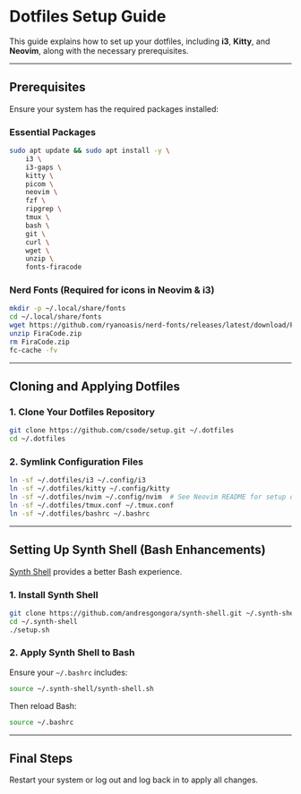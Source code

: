 # Dotfiles Setup Guide

This guide explains how to set up your dotfiles, including **i3**, **Kitty**, and **Neovim**, along with the necessary prerequisites.

---

## **Prerequisites**
Ensure your system has the required packages installed:

### **Essential Packages**
```sh
sudo apt update && sudo apt install -y \
    i3 \
    i3-gaps \
    kitty \
    picom \
    neovim \
    fzf \
    ripgrep \
    tmux \
    bash \
    git \
    curl \
    wget \
    unzip \
    fonts-firacode
```

### **Nerd Fonts** (Required for icons in Neovim & i3)
```sh
mkdir -p ~/.local/share/fonts
cd ~/.local/share/fonts
wget https://github.com/ryanoasis/nerd-fonts/releases/latest/download/FiraCode.zip
unzip FiraCode.zip
rm FiraCode.zip
fc-cache -fv
```

---

## **Cloning and Applying Dotfiles**

### **1. Clone Your Dotfiles Repository**
```sh
git clone https://github.com/csode/setup.git ~/.dotfiles
cd ~/.dotfiles
```

### **2. Symlink Configuration Files**
```sh
ln -sf ~/.dotfiles/i3 ~/.config/i3
ln -sf ~/.dotfiles/kitty ~/.config/kitty
ln -sf ~/.dotfiles/nvim ~/.config/nvim  # See Neovim README for setup details
ln -sf ~/.dotfiles/tmux.conf ~/.tmux.conf
ln -sf ~/.dotfiles/bashrc ~/.bashrc
```
---

## **Setting Up Synth Shell (Bash Enhancements)**
[Synth Shell](https://github.com/andresgongora/synth-shell) provides a better Bash experience.

### **1. Install Synth Shell**
```sh
git clone https://github.com/andresgongora/synth-shell.git ~/.synth-shell
cd ~/.synth-shell
./setup.sh
```

### **2. Apply Synth Shell to Bash**
Ensure your `~/.bashrc` includes:
```sh
source ~/.synth-shell/synth-shell.sh
```
Then reload Bash:
```sh
source ~/.bashrc
```

---

## **Final Steps**
Restart your system or log out and log back in to apply all changes. 

